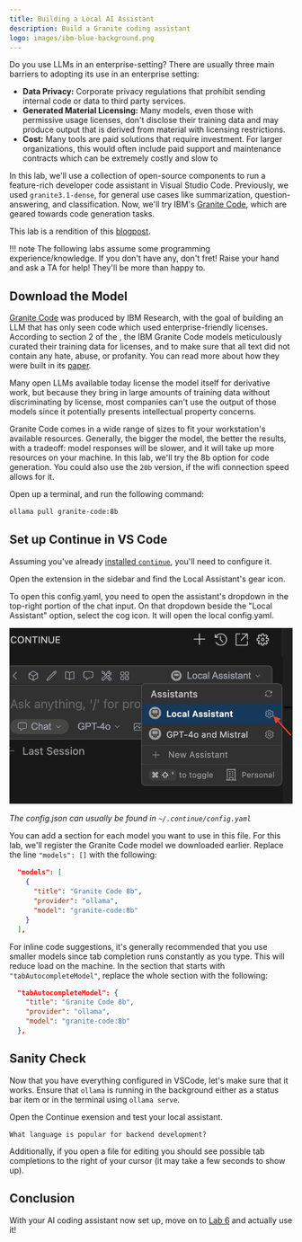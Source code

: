 ```yaml
---
title: Building a Local AI Assistant
description: Build a Granite coding assistant
logo: images/ibm-blue-background.png
---
```


Do you use LLMs in an enterprise-setting? There are usually three main barriers to adopting its use in an enterprise setting:

- **Data Privacy:** Corporate privacy regulations that prohibit sending internal code or data to third party services.
- **Generated Material Licensing:** Many models, even those with permissive usage licenses, don't disclose their training data and may produce output that is derived from material with licensing restrictions.
- **Cost:** Many tools are paid solutions that require investment. For larger organizations, this would often include paid support and maintenance contracts which can be extremely costly and slow to

In this lab, we'll use a collection of open-source components to run a feature-rich developer code assistant in Visual Studio Code. Previously, we used `granite3.1-dense`, for general use cases like summarization, question-answering, and classification. Now, we'll try IBM's [Granite Code](https://github.com/ibm-granite/granite-code-models), which are geared towards code generation tasks.

This lab is a rendition of this [blogpost](https://developer.ibm.com/tutorials/awb-local-ai-copilot-ibm-granite-code-ollama-continue/).

!!! note
    The following labs assume some programming experience/knowledge. If you don't have any, don't fret! Raise your hand and ask a TA for help! They'll be more than happy to.

## Download the Model

[Granite Code](https://github.com/ibm-granite/granite-code-models) was produced by IBM Research, with the goal of building an LLM that has only seen code which used enterprise-friendly licenses. According to section 2 of the , the IBM Granite Code models meticulously curated their training data for licenses, and to make sure that all text did not contain any hate, abuse, or profanity. You can read more about how they were built in its [paper](https://arxiv.org/pdf/2405.04324).

Many open LLMs available today license the model itself for derivative work, but because they bring in large amounts of training data without discriminating by license, most companies can't use the output of those models since it potentially presents intellectual property concerns.

Granite Code comes in a wide range of sizes to fit your workstation's available resources. Generally, the bigger the model, the better the results, with a tradeoff: model responses will be slower, and it will take up more resources on your machine. In this lab, we'll try the 8b option for code generation. You could also use the `20b` version, if the wifi connection speed allows for it.

Open up a terminal, and run the following command:

```bash
ollama pull granite-code:8b
```

## Set up Continue in VS Code

Assuming you've already [installed `continue`](/docs/pre-work/README.md#installing-continue), you'll need to configure it.

Open the extension in the sidebar and find the Local Assistant's gear icon.

To open this config.yaml, you need to open the assistant's dropdown in the top-right portion of the chat input. On that dropdown beside the "Local Assistant" option, select the cog icon. It will open the local config.yaml.

![](/docs/images/continue.png)

*The config.json can usually be found in `~/.continue/config.yaml`*

You can add a section for each model you want to use in this file. For this lab, we'll register the Granite Code model we downloaded earlier. Replace the line `"models": []` with the following:

```json
  "models": [
    {
      "title": "Granite Code 8b",
      "provider": "ollama",
      "model": "granite-code:8b"
    }
  ],
```

For inline code suggestions, it's generally recommended that you use smaller models since tab completion runs constantly as you type. This will reduce load on the machine. In the section that starts with `"tabAutocompleteModel"`, replace the whole section with the following:

```json
  "tabAutocompleteModel": {
    "title": "Granite Code 8b",
    "provider": "ollama",
    "model": "granite-code:8b"
  },
```

## Sanity Check

Now that you have everything configured in VSCode, let's make sure that it works. Ensure that `ollama` is running in the background either as a status bar item or in the terminal using `ollama serve`.

Open the Continue exension and test your local assistant.

```text
What language is popular for backend development?
```

Additionally, if you open a file for editing you should see possible tab completions to the right of your cursor (it may take a few seconds to show up).

## Conclusion

With your AI coding assistant now set up, move on to [Lab 6](https://ibm.github.io/opensource-ai-workshop/lab-6/) and actually use it!

<script data-goatcounter="https://tracker.asgharlabs.io/count"
        async src="//tracker.asgharlabs.io/count.js"></script>
